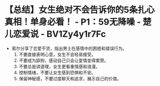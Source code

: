 # 【总结】女生绝对不会告诉你的5条扎心真相！单身必看！ - P1：59无降噪 - 楚儿恋爱说 - BV1Zy4y1r7Fc

-   索尔分享了恋爱干货，指出男士在感情中的困惑和错误行为。
    1.  不要直接表明心意，女生不会轻易接受。
    2.  不要成为舔狗，感动自己只会让爱情变得累赘。
    3.  不要总是讲道理，女生更看重情感和浪漫。
    4.  控制情绪，不要让女生感到恐惧和不安。
    5.  保留神秘感，不要过度聊天和追求，展示自己的价值。